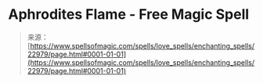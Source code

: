 <!--yml
category: 未分类
date: 2024-06-12 19:07:46
-->

# Aphrodites Flame - Free Magic Spell

> 来源：[https://www.spellsofmagic.com/spells/love_spells/enchanting_spells/22979/page.html#0001-01-01](https://www.spellsofmagic.com/spells/love_spells/enchanting_spells/22979/page.html#0001-01-01)